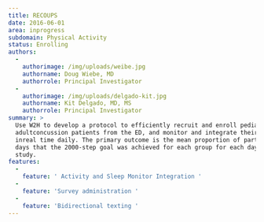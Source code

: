 ```yaml
---
title: RECOUPS
date: 2016-06-01
area: inprogress
subdomain: Physical Activity
status: Enrolling
authors:
  - 
    authorimage: /img/uploads/weibe.jpg
    authorname: Doug Wiebe, MD
    authorrole: Principal Investigator
  - 
    authorimage: /img/uploads/delgado-kit.jpg
    authorname: Kit Delgado, MD, MS
    authorrole: Principal Investigator
summary: >
  Use W2H to develop a protocol to efficiently recruit and enroll pediatric and
  adultconcussion patients from the ED, and monitor and integrate their data
  inreal time daily. The primary outcome is the mean proportion of participant
  days that the 2000-step goal was achieved for each group for each day of the
  study.
features:
  - 
    feature: ' Activity and Sleep Monitor Integration '
  - 
    feature: 'Survey administration '
  - 
    feature: 'Bidirectional texting '
---
```


